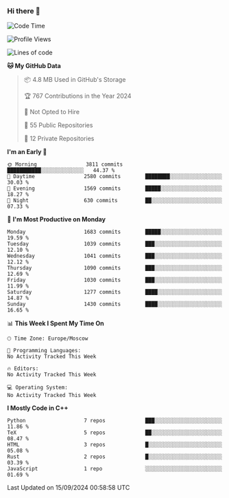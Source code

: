 ### Hi there 👋

<!--
**SemenMartynov/SemenMartynov** is a ✨ _special_ ✨ repository because its `README.md` (this file) appears on your GitHub profile.

Here are some ideas to get you started:

- 🔭 I’m currently working on ...
- 🌱 I’m currently learning ...
- 👯 I’m looking to collaborate on ...
- 🤔 I’m looking for help with ...
- 💬 Ask me about ...
- 📫 How to reach me: ...
- 😄 Pronouns: ...
- ⚡ Fun fact: ...
-->

<!--START_SECTION:waka-->
![Code Time](http://img.shields.io/badge/Code%20Time-0%20secs-blue)

![Profile Views](http://img.shields.io/badge/Profile%20Views-0-blue)

![Lines of code](https://img.shields.io/badge/From%20Hello%20World%20I%27ve%20Written-6.8%20million%20lines%20of%20code-blue)

**🐱 My GitHub Data** 

> 📦 4.8 MB Used in GitHub's Storage 
 > 
> 🏆 767 Contributions in the Year 2024
 > 
> 🚫 Not Opted to Hire
 > 
> 📜 55 Public Repositories 
 > 
> 🔑 12 Private Repositories 
 > 
**I'm an Early 🐤** 

```text
🌞 Morning                3811 commits        ███████████░░░░░░░░░░░░░░   44.37 % 
🌆 Daytime                2580 commits        ████████░░░░░░░░░░░░░░░░░   30.03 % 
🌃 Evening                1569 commits        █████░░░░░░░░░░░░░░░░░░░░   18.27 % 
🌙 Night                  630 commits         ██░░░░░░░░░░░░░░░░░░░░░░░   07.33 % 
```
📅 **I'm Most Productive on Monday** 

```text
Monday                   1683 commits        █████░░░░░░░░░░░░░░░░░░░░   19.59 % 
Tuesday                  1039 commits        ███░░░░░░░░░░░░░░░░░░░░░░   12.10 % 
Wednesday                1041 commits        ███░░░░░░░░░░░░░░░░░░░░░░   12.12 % 
Thursday                 1090 commits        ███░░░░░░░░░░░░░░░░░░░░░░   12.69 % 
Friday                   1030 commits        ███░░░░░░░░░░░░░░░░░░░░░░   11.99 % 
Saturday                 1277 commits        ████░░░░░░░░░░░░░░░░░░░░░   14.87 % 
Sunday                   1430 commits        ████░░░░░░░░░░░░░░░░░░░░░   16.65 % 
```


📊 **This Week I Spent My Time On** 

```text
🕑︎ Time Zone: Europe/Moscow

💬 Programming Languages: 
No Activity Tracked This Week

🔥 Editors: 
No Activity Tracked This Week

💻 Operating System: 
No Activity Tracked This Week
```

**I Mostly Code in C++** 

```text
Python                   7 repos             ███░░░░░░░░░░░░░░░░░░░░░░   11.86 % 
TeX                      5 repos             ██░░░░░░░░░░░░░░░░░░░░░░░   08.47 % 
HTML                     3 repos             █░░░░░░░░░░░░░░░░░░░░░░░░   05.08 % 
Rust                     2 repos             █░░░░░░░░░░░░░░░░░░░░░░░░   03.39 % 
JavaScript               1 repo              ░░░░░░░░░░░░░░░░░░░░░░░░░   01.69 % 
```




 Last Updated on 15/09/2024 00:58:58 UTC
<!--END_SECTION:waka-->
